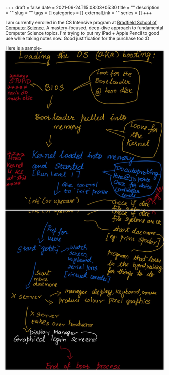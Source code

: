 +++ 
draft = false
date = 2021-06-24T15:08:03+05:30
title = ""
description = ""
slug = "" 
tags = []
categories = []
externalLink = ""
series = []
+++

I am currently enrolled in the CS Intensive program at [Bradfield School of Computer Science](https://bradfieldcs.com/). A mastery-focused, deep-dive approach to fundamental Computer Science topics. I'm trying to put my iPad + Apple Pencil to good use while taking notes now. Good justification for the purchase too :D

Here is a sample-
![Learning Systems 1](/static/systems1.jpeg)
![Learning Systems 2](/static/systems2.jpeg)
